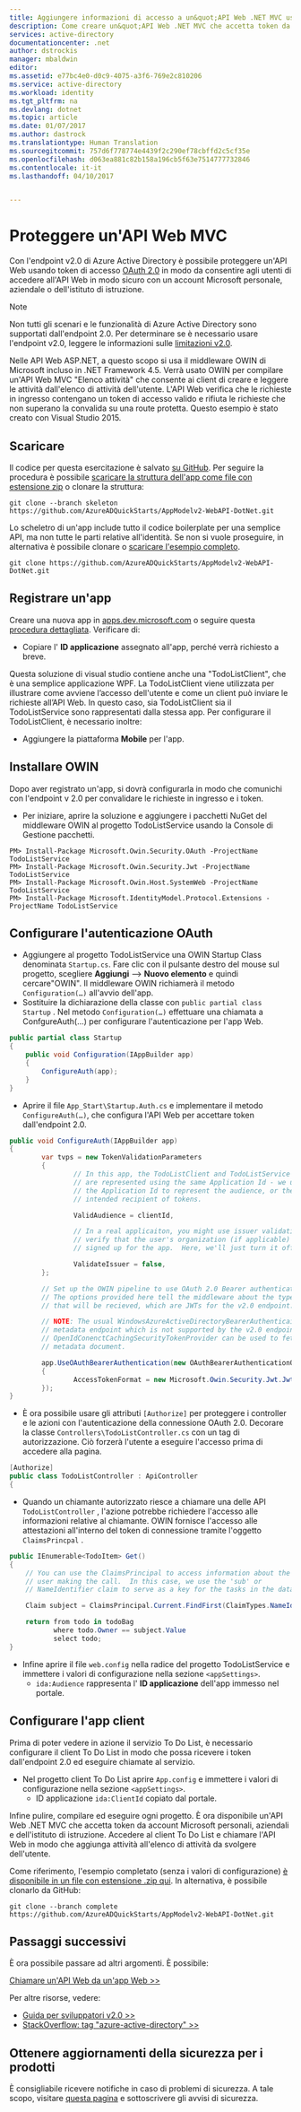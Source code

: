 ```yaml
---
title: Aggiungere informazioni di accesso a un&quot;API Web .NET MVC usando l&quot;endpoint 2.0 di Azure AD | Documentazione Microsoft
description: Come creare un&quot;API Web .NET MVC che accetta token da account Microsoft personali, aziendali e dell&quot;istituto di istruzione.
services: active-directory
documentationcenter: .net
author: dstrockis
manager: mbaldwin
editor: 
ms.assetid: e77bc4e0-d0c9-4075-a3f6-769e2c810206
ms.service: active-directory
ms.workload: identity
ms.tgt_pltfrm: na
ms.devlang: dotnet
ms.topic: article
ms.date: 01/07/2017
ms.author: dastrock
ms.translationtype: Human Translation
ms.sourcegitcommit: 757d6f778774e4439f2c290ef78cbffd2c5cf35e
ms.openlocfilehash: d063ea881c82b158a196cb5f63e7514777732846
ms.contentlocale: it-it
ms.lasthandoff: 04/10/2017


---
```

# <a name="secure-an-mvc-web-api"></a>Proteggere un'API Web MVC
Con l'endpoint v2.0 di Azure Active Directory è possibile proteggere un'API Web usando token di accesso [OAuth 2.0](active-directory-v2-protocols.md) in modo da consentire agli utenti di accedere all'API Web in modo sicuro con un account Microsoft personale, aziendale o dell'istituto di istruzione.

> [!NOTE]
> Non tutti gli scenari e le funzionalità di Azure Active Directory sono supportati dall'endpoint 2.0.  Per determinare se è necessario usare l'endpoint v2.0, leggere le informazioni sulle [limitazioni v2.0](active-directory-v2-limitations.md).
>
>

Nelle API Web ASP.NET, a questo scopo si usa il middleware OWIN di Microsoft incluso in .NET Framework 4.5.  Verrà usato OWIN per compilare un'API Web MVC "Elenco attività" che consente ai client di creare e leggere le attività dall'elenco di attività dell'utente.  L'API Web verifica che le richieste in ingresso contengano un token di accesso valido e rifiuta le richieste che non superano la convalida su una route protetta.  Questo esempio è stato creato con Visual Studio 2015.

## <a name="download"></a>Scaricare
Il codice per questa esercitazione è salvato [su GitHub](https://github.com/AzureADQuickStarts/AppModelv2-WebAPI-DotNet).  Per seguire la procedura è possibile [scaricare la struttura dell'app come file con estensione zip](https://github.com/AzureADQuickStarts/AppModelv2-WebAPI-DotNet/archive/skeleton.zip) o clonare la struttura:

```
git clone --branch skeleton https://github.com/AzureADQuickStarts/AppModelv2-WebAPI-DotNet.git
```

Lo scheletro di un'app include tutto il codice boilerplate per una semplice API, ma non tutte le parti relative all'identità. Se non si vuole proseguire, in alternativa è possibile clonare o [scaricare l'esempio completo](https://github.com/AzureADQuickStarts/AppModelv2-WebAPI-DotNet/archive/complete.zip).

```
git clone https://github.com/AzureADQuickStarts/AppModelv2-WebAPI-DotNet.git
```

## <a name="register-an-app"></a>Registrare un'app
Creare una nuova app in [apps.dev.microsoft.com](https://apps.dev.microsoft.com/?referrer=https://azure.microsoft.com/documentation/articles&deeplink=/appList) o seguire questa [procedura dettagliata](active-directory-v2-app-registration.md).  Verificare di:

* Copiare l' **ID applicazione** assegnato all'app, perché verrà richiesto a breve.

Questa soluzione di visual studio contiene anche una "TodoListClient", che è una semplice applicazione WPF.  La TodoListClient viene utilizzata per illustrare come avviene l’accesso dell'utente e come un client può inviare le richieste all’API Web.  In questo caso, sia TodoListClient sia il TodoListService sono rappresentati dalla stessa app.  Per configurare il TodoListClient, è necessario inoltre:

* Aggiungere la piattaforma **Mobile** per l'app.

## <a name="install-owin"></a>Installare OWIN
Dopo aver registrato un'app, si dovrà configurarla in modo che comunichi con l'endpoint v 2.0 per convalidare le richieste in ingresso e i token.

* Per iniziare, aprire la soluzione e aggiungere i pacchetti NuGet del middleware OWIN al progetto TodoListService usando la Console di Gestione pacchetti.

```
PM> Install-Package Microsoft.Owin.Security.OAuth -ProjectName TodoListService
PM> Install-Package Microsoft.Owin.Security.Jwt -ProjectName TodoListService
PM> Install-Package Microsoft.Owin.Host.SystemWeb -ProjectName TodoListService
PM> Install-Package Microsoft.IdentityModel.Protocol.Extensions -ProjectName TodoListService
```

## <a name="configure-oauth-authentication"></a>Configurare l'autenticazione OAuth
* Aggiungere al progetto TodoListService una OWIN Startup Class denominata `Startup.cs`.  Fare clic con il pulsante destro del mouse sul progetto, scegliere **Aggiungi** --> **Nuovo elemento** e quindi cercare"OWIN".  Il middleware OWIN richiamerà il metodo `Configuration(…)` all'avvio dell'app.
* Sostituire la dichiarazione della classe con `public partial class Startup` .  Nel metodo `Configuration(…)` effettuare una chiamata a ConfgureAuth(...) per configurare l'autenticazione per l'app Web.

```C#
public partial class Startup
{
    public void Configuration(IAppBuilder app)
    {
        ConfigureAuth(app);
    }
}
```

* Aprire il file `App_Start\Startup.Auth.cs` e implementare il metodo `ConfigureAuth(…)`, che configura l'API Web per accettare token dall'endpoint 2.0.

```C#
public void ConfigureAuth(IAppBuilder app)
{
        var tvps = new TokenValidationParameters
        {
                // In this app, the TodoListClient and TodoListService
                // are represented using the same Application Id - we use
                // the Application Id to represent the audience, or the
                // intended recipient of tokens.

                ValidAudience = clientId,

                // In a real applicaiton, you might use issuer validation to
                // verify that the user's organization (if applicable) has
                // signed up for the app.  Here, we'll just turn it off.

                ValidateIssuer = false,
        };

        // Set up the OWIN pipeline to use OAuth 2.0 Bearer authentication.
        // The options provided here tell the middleware about the type of tokens
        // that will be recieved, which are JWTs for the v2.0 endpoint.

        // NOTE: The usual WindowsAzureActiveDirectoryBearerAuthenticaitonMiddleware uses a
        // metadata endpoint which is not supported by the v2.0 endpoint.  Instead, this
        // OpenIdConenctCachingSecurityTokenProvider can be used to fetch & use the OpenIdConnect
        // metadata document.

        app.UseOAuthBearerAuthentication(new OAuthBearerAuthenticationOptions
        {
                AccessTokenFormat = new Microsoft.Owin.Security.Jwt.JwtFormat(tvps, new OpenIdConnectCachingSecurityTokenProvider("https://login.microsoftonline.com/common/v2.0/.well-known/openid-configuration")),
        });
}
```

* È ora possibile usare gli attributi `[Authorize]` per proteggere i controller e le azioni con l'autenticazione della connessione OAuth 2.0.  Decorare la classe `Controllers\TodoListController.cs` con un tag di autorizzazione.  Ciò forzerà l'utente a eseguire l'accesso prima di accedere alla pagina.

```C#
[Authorize]
public class TodoListController : ApiController
{
```

* Quando un chiamante autorizzato riesce a chiamare una delle API `TodoListController` , l'azione potrebbe richiedere l'accesso alle informazioni relative al chiamante.  OWIN fornisce l'accesso alle attestazioni all'interno del token di connessione tramite l'oggetto `ClaimsPrincpal` .  

```C#
public IEnumerable<TodoItem> Get()
{
    // You can use the ClaimsPrincipal to access information about the
    // user making the call.  In this case, we use the 'sub' or
    // NameIdentifier claim to serve as a key for the tasks in the data store.

    Claim subject = ClaimsPrincipal.Current.FindFirst(ClaimTypes.NameIdentifier);

    return from todo in todoBag
           where todo.Owner == subject.Value
           select todo;
}
```

* Infine aprire il file `web.config` nella radice del progetto TodoListService e immettere i valori di configurazione nella sezione `<appSettings>`.
  * `ida:Audience` rappresenta l' **ID applicazione** dell'app immesso nel portale.

## <a name="configure-the-client-app"></a>Configurare l'app client
Prima di poter vedere in azione il servizio To Do List, è necessario configurare il client To Do List in modo che possa ricevere i token dall'endpoint 2.0 ed eseguire chiamate al servizio.

* Nel progetto client To Do List aprire `App.config` e immettere i valori di configurazione nella sezione `<appSettings>`.
  * ID applicazione `ida:ClientId` copiato dal portale.

Infine pulire, compilare ed eseguire ogni progetto.  È ora disponibile un'API Web .NET MVC che accetta token da account Microsoft personali, aziendali e dell'istituto di istruzione.  Accedere al client To Do List e chiamare l'API Web in modo che aggiunga attività all'elenco di attività da svolgere dell'utente.

Come riferimento, l'esempio completato (senza i valori di configurazione) [è disponibile in un file con estensione .zip qui](https://github.com/AzureADQuickStarts/AppModelv2-WebAPI-DotNet/archive/complete.zip). In alternativa, è possibile clonarlo da GitHub:

```git clone --branch complete https://github.com/AzureADQuickStarts/AppModelv2-WebAPI-DotNet.git```

## <a name="next-steps"></a>Passaggi successivi
È ora possibile passare ad altri argomenti.  È possibile:

[Chiamare un'API Web da un'app Web >>](active-directory-v2-devquickstarts-webapp-webapi-dotnet.md)

Per altre risorse, vedere:

* [Guida per sviluppatori v2.0 >>](active-directory-appmodel-v2-overview.md)
* [StackOverflow: tag "azure-active-directory" >>](http://stackoverflow.com/questions/tagged/azure-active-directory)

## <a name="get-security-updates-for-our-products"></a>Ottenere aggiornamenti della sicurezza per i prodotti
È consigliabile ricevere notifiche in caso di problemi di sicurezza. A tale scopo, visitare [questa pagina](https://technet.microsoft.com/security/dd252948) e sottoscrivere gli avvisi di sicurezza.

